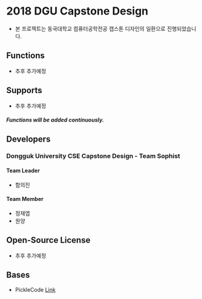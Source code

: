 # 2018 DGU Capstone Design

* 본 프로젝트는 동국대학교 컴퓨터공학전공 캡스톤 디자인의 일환으로 진행되었습니다.

## Functions
- 추후 추가예정

## Supports
- 추후 추가예정

##### Functions will be added continuously.

## Developers
### Dongguk University CSE Capstone Design - Team Sophist

#### Team Leader
- 함의진

#### Team Member
- 정재엽
- 원양

## Open-Source License
- 추후 추가예정

## Bases
- PickleCode [Link](http://www.picklecode.co.kr)